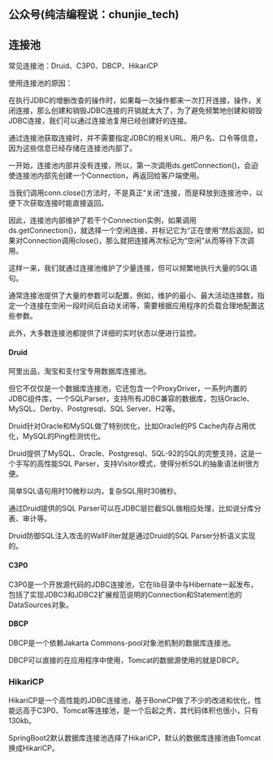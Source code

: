 ## 公众号(纯洁编程说：chunjie_tech)

## 连接池

常见连接池：Druid、C3P0、DBCP、HikariCP

使用连接池的原因：

在执行JDBC的增删改查的操作时，如果每一次操作都来一次打开连接，操作，关闭连接，那么创建和销毁JDBC连接的开销就太大了，为了避免频繁地创建和销毁JDBC连接，我们可以通过连接池复用已经创建好的连接。

通过连接池获取连接时，并不需要指定JDBC的相关URL、用户名、口令等信息，因为这些信息已经存储在连接池内部了。

一开始，连接池内部并没有连接，所以，第一次调用ds.getConnection()，会迫使连接池内部先创建一个Connection，再返回给客户端使用。

当我们调用conn.close()方法时，不是真正“关闭”连接，而是释放到连接池中，以便下次获取连接时能直接返回。

因此，连接池内部维护了若干个Connection实例，如果调用ds.getConnection()，就选择一个空闲连接，并标记它为“正在使用”然后返回，如果对Connection调用close()，那么就把连接再次标记为“空闲”从而等待下次调用。

这样一来，我们就通过连接池维护了少量连接，但可以频繁地执行大量的SQL语句。

通常连接池提供了大量的参数可以配置，例如，维护的最小、最大活动连接数，指定一个连接在空闲一段时间后自动关闭等，需要根据应用程序的负载合理地配置这些参数。

此外，大多数连接池都提供了详细的实时状态以便进行监控。

#### Druid

阿里出品，淘宝和支付宝专用数据库连接池。

但它不仅仅是一个数据库连接池，它还包含一个ProxyDriver，一系列内置的JDBC组件库，一个SQLParser，支持所有JDBC兼容的数据库，包括Oracle、MySQL、Derby、Postgresql、SQL Server、H2等。

Druid针对Oracle和MySQL做了特别优化，比如Oracle的PS Cache内存占用优化，MySQL的Ping检测优化。

Druid提供了MySQL、Oracle、Postgresql、SQL-92的SQL的完整支持，这是一个手写的高性能SQL Parser，支持Visitor模式，使得分析SQL的抽象语法树很方便。

简单SQL语句用时10微秒以内，复杂SQL用时30微秒。

通过Druid提供的SQL Parser可以在JDBC层拦截SQL做相应处理，比如说分库分表、审计等。

Druid防御SQL注入攻击的WallFilter就是通过Druid的SQL Parser分析语义实现的。

#### C3P0

C3P0是一个开放源代码的JDBC连接池，它在lib目录中与Hibernate一起发布，包括了实现JDBC3和JDBC2扩展规范说明的Connection和Statement池的DataSources对象。

#### DBCP

DBCP是一个依赖Jakarta Commons-pool对象池机制的数据库连接池。

DBCP可以直接的在应用程序中使用，Tomcat的数据源使用的就是DBCP。

### HikariCP

HikariCP是一个高性能的JDBC连接池，基于BoneCP做了不少的改进和优化，性能远高于C3P0、Tomcat等连接池，是一个后起之秀，其代码体积也很小，只有130kb。

SpringBoot2默认数据库连接池选择了HikariCP，默认的数据库连接池由Tomcat换成HikariCP。